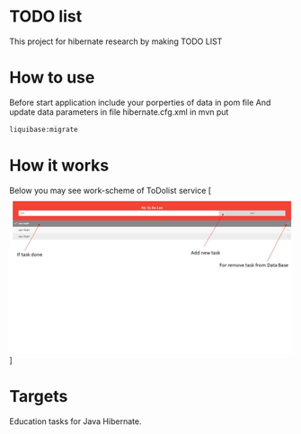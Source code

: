 # TODO list

This project for hibernate research by making TODO LIST

# How to use
Before start application include your porperties of data in pom file 
And update data parameters in file hibernate.cfg.xml
in mvn put
```bash
liquibase:migrate
```
# How it works
Below you may see work-scheme of ToDolist service
[![ALT-ТЕКСТ ИЗОБРАЖЕНИЯ](https://github.com/Rustymattok/java-a-to-z/blob/master/job4j_hibernate/picture1.JPG)]
# Targets

Education tasks for Java Hibernate.